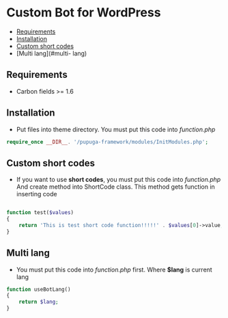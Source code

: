 # Custom Bot for WordPress

* [Requirements](#requirements)
* [Installation](#installation)
* [Custom short codes](#custom-short-codes)
* [Multi lang](#multi-  lang)

## Requirements
* Carbon fields >= 1.6

## Installation
* Put files into theme directory. You must put this code into *function.php*
```php
require_once __DIR__. '/pupuga-framework/modules/InitModules.php';
```

## Custom short codes
* If you want to use **short codes**, you must put this code into *function.php*
And create method into ShortCode class. This method gets function in inserting code
```php

function test($values) 
{
    return 'This is test short code function!!!!!' . $values[0]->value;
}
```

## Multi lang 
* You must put this code into *function.php* first. Where **$lang** is current lang
```php
function useBotLang() 
{
    return $lang;
}
```